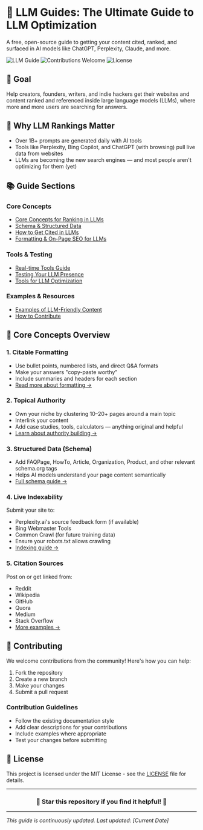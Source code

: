 # 🚀 LLM Guides: The Ultimate Guide to LLM Optimization

A free, open-source guide to getting your content cited, ranked, and surfaced in AI models like ChatGPT, Perplexity, Claude, and more.

![LLM Guide](https://img.shields.io/badge/LLM-Guide-blue)
![Contributions Welcome](https://img.shields.io/badge/Contributions-Welcome-brightgreen)
![License](https://img.shields.io/badge/License-MIT-yellow)

## 🎯 Goal

Help creators, founders, writers, and indie hackers get their websites and content ranked and referenced inside large language models (LLMs), where more and more users are searching for answers.

## 🧠 Why LLM Rankings Matter

- Over 1B+ prompts are generated daily with AI tools
- Tools like Perplexity, Bing Copilot, and ChatGPT (with browsing) pull live data from websites
- LLMs are becoming the new search engines — and most people aren't optimizing for them (yet)

## 📚 Guide Sections

### Core Concepts
- [Core Concepts for Ranking in LLMs](https://llmguides.com/core-concepts)
- [Schema & Structured Data](https://llmguides.com/structured-data)
- [How to Get Cited in LLMs](https://llmguides.com/citation-strategy)
- [Formatting & On-Page SEO for LLMs](https://llmguides.com/content-optimization)

### Tools & Testing
- [Real-time Tools Guide](https://llmguides.com/real-time-tools)
- [Testing Your LLM Presence](https://llmguides.com/testing)
- [Tools for LLM Optimization](https://llmguides.com/tools)

### Examples & Resources
- [Examples of LLM-Friendly Content](https://llmguides.com/examples)
- [How to Contribute](https://llmguides.com/contribute)

## 🧱 Core Concepts Overview

### 1. Citable Formatting
- Use bullet points, numbered lists, and direct Q&A formats
- Make your answers "copy-paste worthy"
- Include summaries and headers for each section
- [Read more about formatting →](https://llmguides.com/core-concepts#citable-formatting)

### 2. Topical Authority
- Own your niche by clustering 10–20+ pages around a main topic
- Interlink your content
- Add case studies, tools, calculators — anything original and helpful
- [Learn about authority building →](https://llmguides.com/core-concepts#topical-authority)

### 3. Structured Data (Schema)
- Add FAQPage, HowTo, Article, Organization, Product, and other relevant schema.org tags
- Helps AI models understand your page content semantically
- [Full schema guide →](https://llmguides.com/structured-data)

### 4. Live Indexability
Submit your site to:
- Perplexity.ai's source feedback form (if available)
- Bing Webmaster Tools
- Common Crawl (for future training data)
- Ensure your robots.txt allows crawling
- [Indexing guide →](https://llmguides.com/core-concepts#live-indexability)

### 5. Citation Sources
Post on or get linked from:
- Reddit
- Wikipedia
- GitHub
- Quora
- Medium
- Stack Overflow
- [More examples →](https://llmguides.com/citation-strategy)

## 🤝 Contributing

We welcome contributions from the community! Here's how you can help:

1. Fork the repository
2. Create a new branch
3. Make your changes
4. Submit a pull request

### Contribution Guidelines
- Follow the existing documentation style
- Add clear descriptions for your contributions
- Include examples where appropriate
- Test your changes before submitting

## 📝 License

This project is licensed under the MIT License - see the [LICENSE](LICENSE) file for details.

---

<div align="center">
  <h3>🌟 Star this repository if you find it helpful! 🌟</h3>
</div>

---

*This guide is continuously updated. Last updated: [Current Date]*